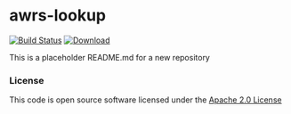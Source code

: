 # awrs-lookup

[![Build Status](https://travis-ci.org/hmrc/awrs-lookup.svg)](https://travis-ci.org/hmrc/awrs-lookup) [ ![Download](https://api.bintray.com/packages/hmrc/releases/awrs-lookup/images/download.svg) ](https://bintray.com/hmrc/releases/awrs-lookup/_latestVersion)

This is a placeholder README.md for a new repository

### License


This code is open source software licensed under the [Apache 2.0 License]("http://www.apache.org/licenses/LICENSE-2.0.html")